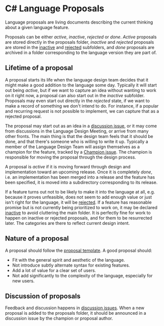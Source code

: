 # C# Language Proposals

Language proposals are living documents describing the current thinking about a given language feature.

Proposals can be either *active*, *inactive*, *rejected* or *done*. *Active* proposals are stored directly in the proposals folder, *inactive* and *rejected* proposals are stored in the [inactive](inactive) and [rejected](rejected) subfolders, and *done* proposals are archived in a folder corresponding to the language version they are part of.

## Lifetime of a proposal

A proposal starts its life when the language design team decides that it might make a good addition to the language some day. Typically it will start out being *active*, but if we want to capture an idea without wanting to work on it right now, a proposal can also start out in the *inactive* subfolder. Proposals may even start out directly in the *rejected* state, if we want to make a record of something we don't intend to do. For instance, if a popular and recurring request is not possible to implement, we can capture that as a rejected proposal.

The proposal may start out as an idea in a [discussion issue](https://github.com/dotnet/csharplang/labels/Discussion), or it may come from discussions in the Language Design Meeting, or arrive from many other fronts. The main thing is that the design team feels that it should be done, and that there's someone who is willing to write it up. Typically a member of the Language Design Team will assign themselves as a champion for the feature, tracked by a [Champion issue](https://github.com/dotnet/csharplang/labels/Proposal%20champion). The champion is responsible for moving the proposal through the design process.

A proposal is *active* if it is moving forward through design and implementation toward an upcoming release. Once it is completely *done*, i.e. an implementation has been merged into a release and the feature has been specified, it is moved into a subdirectory corresponding to its release.

If a feature turns out not to be likely to make it into the language at all, e.g. because it proves unfeasible, does not seem to add enough value or just isn't right for the language, it will be [rejected](rejected). If a feature has reasonable promise but is not currently being prioritized to work on, it may be declared [inactive](inactive) to avoid cluttering the main folder. It is perfectly fine for work to happen on inactive or rejected proposals, and for them to be resurrected later. The categories are there to reflect current design intent.

## Nature of a proposal

A proposal should follow the [proposal template](proposal-template.md). A good proposal should:

- Fit with the general spirit and aesthetic of the language.
- Not introduce subtly alternate syntax for existing features.
- Add a lot of value for a clear set of users.
- Not add significantly to the complexity of the language, especially for new users.  

## Discussion of proposals

Feedback and discussion happens in [discussion issues](https://github.com/dotnet/csharplang/labels/Discussion). When a new proposal is added to the proposals folder, it should be announced in a discussion issue by the champion or proposal author. 

 